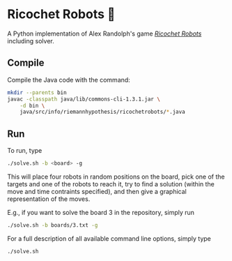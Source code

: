 # Ricochet Robots 🤖

A Python implementation of Alex Randolph's game
[*Ricochet Robots*](https://recommend.games/#/game/51) including solver.

## Compile

Compile the Java code with the command:

```bash
mkdir --parents bin
javac -classpath java/lib/commons-cli-1.3.1.jar \
    -d bin \
    java/src/info/riemannhypothesis/ricochetrobots/*.java
```

## Run

To run, type

```bash
./solve.sh -b <board> -g
```

This will place four robots in random positions on the board, pick one of the
targets and one of the robots to reach it, try to find a solution (within the
move and time contraints specified), and then give a graphical representation
of the moves.

E.g., if you want to solve the board 3 in the repository, simply run

```bash
./solve.sh -b boards/3.txt -g
```

For a full description of all available command line options, simply type

```bash
./solve.sh
```
